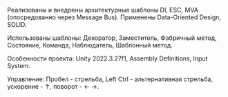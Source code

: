 Реализованы и внедрены архитектурные шаблоны DI, ESC, MVA (опосредованно через Message Bus). Применены Data-Oriented Design, SOLID.

Использованы шаблоны: Декоратор, Заместитель, Фабричный метод, Состояние, Команда, Наблюдатель, Шаблонный метод. 

Особенности проекта: Unity 2022.3.27f1, Assembly Definitions, Input System.

Управление: Пробел - стрельба, Left Ctrl - альтернативная стрельба, ускорение - ↑, поворот - ← →.
